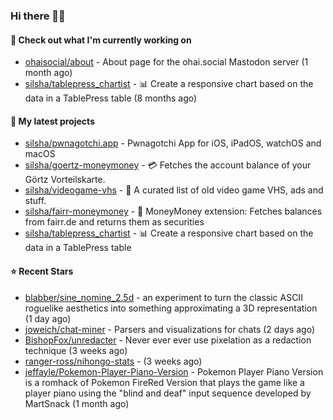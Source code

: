 ### Hi there 🦊👋

#### 👷 Check out what I'm currently working on

- [ohaisocial/about](https://github.com/ohaisocial/about) - About page for the ohai.social Mastodon server (1 month ago)
- [silsha/tablepress_chartist](https://github.com/silsha/tablepress_chartist) - 📊 Create a responsive chart based on the data in a TablePress table (8 months ago)

#### 🌱 My latest projects

- [silsha/pwnagotchi.app](https://github.com/silsha/pwnagotchi.app) - Pwnagotchi App for iOS, iPadOS, watchOS and macOS
- [silsha/goertz-moneymoney](https://github.com/silsha/goertz-moneymoney) - 💳 Fetches the account balance of your Görtz Vorteilskarte.
- [silsha/videogame-vhs](https://github.com/silsha/videogame-vhs) - 👾 A curated list of old video game VHS, ads and stuff.
- [silsha/fairr-moneymoney](https://github.com/silsha/fairr-moneymoney) - 💸 MoneyMoney extension: Fetches balances from fairr.de and returns them as securities
- [silsha/tablepress_chartist](https://github.com/silsha/tablepress_chartist) - 📊 Create a responsive chart based on the data in a TablePress table

#### ⭐ Recent Stars

- [blabber/sine_nomine_2.5d](https://github.com/blabber/sine_nomine_2.5d) - an experiment to turn the classic ASCII roguelike aesthetics into something approximating a 3D representation (1 day ago)
- [joweich/chat-miner](https://github.com/joweich/chat-miner) - Parsers and visualizations for chats (2 days ago)
- [BishopFox/unredacter](https://github.com/BishopFox/unredacter) - Never ever ever use pixelation as a redaction technique (3 weeks ago)
- [ranger-ross/nihongo-stats](https://github.com/ranger-ross/nihongo-stats) -  (3 weeks ago)
- [jeffayle/Pokemon-Player-Piano-Version](https://github.com/jeffayle/Pokemon-Player-Piano-Version) - Pokemon Player Piano Version is a romhack of Pokemon FireRed Version that plays the game like a player piano using the &#34;blind and deaf&#34; input sequence developed by MartSnack (1 month ago)
